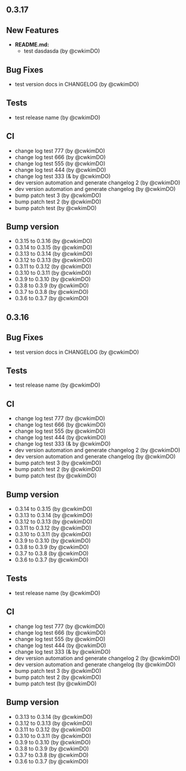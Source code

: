## 0.3.17
## New Features
* **README.md:**
  * test dasdasda (by @cwkimDO)

## Bug Fixes
* test version docs in CHANGELOG (by @cwkimDO)

## Tests
* test release name (by @cwkimDO)

## CI
* change log test 777 (by @cwkimDO)
* change log test 666 (by @cwkimDO)
* change log test 555 (by @cwkimDO)
* change log test 444 (by @cwkimDO)
* change log test 333 (& by @cwkimDO)
* dev version automation and generate changelog 2 (by @cwkimDO)
* dev version automation and generate changelog (by @cwkimDO)
* bump patch test 3 (by @cwkimDO)
* bump patch test 2 (by @cwkimDO)
* bump patch test (by @cwkimDO)

## Bump version
* 0.3.15 to 0.3.16 (by @cwkimDO)
* 0.3.14 to 0.3.15 (by @cwkimDO)
* 0.3.13 to 0.3.14 (by @cwkimDO)
* 0.3.12 to 0.3.13 (by @cwkimDO)
* 0.3.11 to 0.3.12 (by @cwkimDO)
* 0.3.10 to 0.3.11 (by @cwkimDO)
* 0.3.9 to 0.3.10 (by @cwkimDO)
* 0.3.8 to 0.3.9 (by @cwkimDO)
* 0.3.7 to 0.3.8 (by @cwkimDO)
* 0.3.6 to 0.3.7 (by @cwkimDO)


## 0.3.16
## Bug Fixes
* test version docs in CHANGELOG (by @cwkimDO)

## Tests
* test release name (by @cwkimDO)

## CI
* change log test 777 (by @cwkimDO)
* change log test 666 (by @cwkimDO)
* change log test 555 (by @cwkimDO)
* change log test 444 (by @cwkimDO)
* change log test 333 (& by @cwkimDO)
* dev version automation and generate changelog 2 (by @cwkimDO)
* dev version automation and generate changelog (by @cwkimDO)
* bump patch test 3 (by @cwkimDO)
* bump patch test 2 (by @cwkimDO)
* bump patch test (by @cwkimDO)

## Bump version
* 0.3.14 to 0.3.15 (by @cwkimDO)
* 0.3.13 to 0.3.14 (by @cwkimDO)
* 0.3.12 to 0.3.13 (by @cwkimDO)
* 0.3.11 to 0.3.12 (by @cwkimDO)
* 0.3.10 to 0.3.11 (by @cwkimDO)
* 0.3.9 to 0.3.10 (by @cwkimDO)
* 0.3.8 to 0.3.9 (by @cwkimDO)
* 0.3.7 to 0.3.8 (by @cwkimDO)
* 0.3.6 to 0.3.7 (by @cwkimDO)


## Tests
* test release name (by @cwkimDO)

## CI
* change log test 777 (by @cwkimDO)
* change log test 666 (by @cwkimDO)
* change log test 555 (by @cwkimDO)
* change log test 444 (by @cwkimDO)
* change log test 333 (& by @cwkimDO)
* dev version automation and generate changelog 2 (by @cwkimDO)
* dev version automation and generate changelog (by @cwkimDO)
* bump patch test 3 (by @cwkimDO)
* bump patch test 2 (by @cwkimDO)
* bump patch test (by @cwkimDO)

## Bump version
* 0.3.13 to 0.3.14 (by @cwkimDO)
* 0.3.12 to 0.3.13 (by @cwkimDO)
* 0.3.11 to 0.3.12 (by @cwkimDO)
* 0.3.10 to 0.3.11 (by @cwkimDO)
* 0.3.9 to 0.3.10 (by @cwkimDO)
* 0.3.8 to 0.3.9 (by @cwkimDO)
* 0.3.7 to 0.3.8 (by @cwkimDO)
* 0.3.6 to 0.3.7 (by @cwkimDO)

